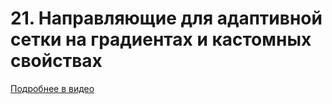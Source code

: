# 21. Направляющие для адаптивной сетки на градиентах и кастомных свойствах

[Подробнее в видео](https://youtu.be/WBrngvT78gw)
